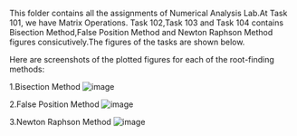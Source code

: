 This folder contains all the assignments of Numerical Analysis Lab.At Task 101, we have Matrix Operations. Task 102,Task 103 and Task 104 contains Bisection Method,False Position Method and Newton Raphson Method
figures consicutively.The figures of the tasks are shown below.

Here are screenshots of the plotted figures for each of the root-finding methods:

1.Bisection Method
![image](https://github.com/XenonR25/Numerical-Analysis-Lab/assets/102184412/ec83598e-70ce-4955-8b9c-6c9dd404d21b)


2.False Position Method
![image](https://github.com/XenonR25/Numerical-Analysis-Lab/assets/102184412/922ec22e-ec94-4275-aa73-c09c429bf7e1)


3.Newton Raphson Method
![image](https://github.com/XenonR25/Numerical-Analysis-Lab/assets/102184412/59356230-762c-4055-b238-aaecb4fe6d12)



